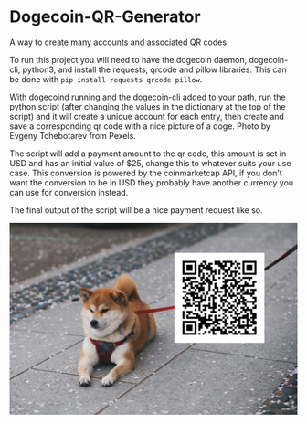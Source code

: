 # Dogecoin-QR-Generator
A way to create many accounts and associated QR codes 

To run this project you will need to have the dogecoin daemon, dogecoin-cli, python3, and install the requests, qrcode and pillow libraries. This can be done with `pip install requests qrcode pillow`.

With dogecoind running and the dogecoin-cli added to your path, run the python script (after changing the values in the dictionary at the top of the script) and it will create a unique account for each entry, then create and save a corresponding qr code with a nice picture of a doge. Photo by Evgeny Tchebotarev from Pexels.

The script will add a payment amount to the qr code, this amount is set in USD and has an initial value of $25, change this to whatever suits your use case. This conversion is powered by the coinmarketcap API, if you don't want the conversion to be in USD they probably have another currency you can use for conversion instead.

The final output of the script will be a nice payment request like so. 

![Alt text](example.png?raw=true "Doge")
